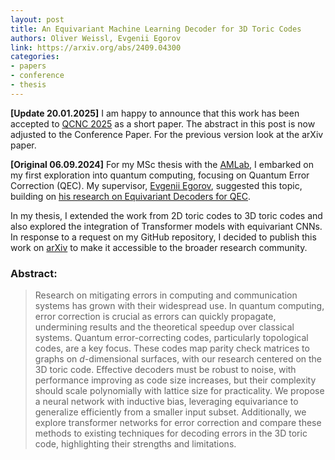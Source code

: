 ```yaml
---
layout: post
title: An Equivariant Machine Learning Decoder for 3D Toric Codes
authors: Oliver Weissl, Evgenii Egorov
link: https://arxiv.org/abs/2409.04300
categories:
- papers
- conference
- thesis
---
```

**[Update 20.01.2025]** I am happy to announce that this work has been accepted to [QCNC 2025](https://www.ieee-qcnc.org/2025/) as a short paper. The abstract in this post is now adjusted to the Conference Paper. For the previous version look at the arXiv paper.

**[Original 06.09.2024]** For my MSc thesis with the [AMLab](https://amlab.science.uva.nl/), I embarked on my first exploration into quantum computing, focusing on Quantum Error Correction (QEC). My supervisor, [Evgenii Egorov](https://scholar.google.com/citations?user=LwVVunEAAAAJ&hl=de&oi=ao), suggested this topic, building on [his research on Equivariant Decoders for QEC](https://arxiv.org/abs/2304.07362). 

In my thesis, I extended the work from 2D toric codes to 3D toric codes and also explored the integration of Transformer models with equivariant CNNs. In response to a request on my GitHub repository, I decided to publish this work on [arXiv](https://arxiv.org/abs/2409.04300) to make it accessible to the broader research community.

### Abstract:

> Research on mitigating errors in computing and communication systems has grown with their widespread use. In quantum computing, error correction is crucial as errors can quickly propagate, undermining results and the theoretical speedup over classical systems. Quantum error-correcting codes, particularly topological codes, are a key focus. These codes map parity check matrices to graphs on $d$-dimensional surfaces, with our research centered on the 3D toric code. Effective decoders must be robust to noise, with performance improving as code size increases, but their complexity should scale polynomially with lattice size for practicality. We propose a neural network with inductive bias, leveraging equivariance to generalize efficiently from a smaller input subset. Additionally, we explore transformer networks for error correction and compare these methods to existing techniques for decoding errors in the 3D toric code, highlighting their strengths and limitations.
